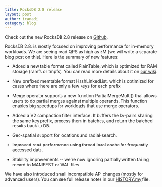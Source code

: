 ```yaml
---
title: RocksDB 2.8 release
layout: post
author: icanadi
category: blog
---
```


Check out the new RocksDB 2.8 release on [Github](https://github.com/facebook/rocksdb/releases/tag/2.8.fb).

RocksDB 2.8. is mostly focused on improving performance for in-memory workloads. We are seeing read QPS as high as 5M (we will write a separate blog post on this). Here is the summary of new features:




  * Added a new table format called PlainTable, which is optimized for RAM storage (ramfs or tmpfs). You can read more details about it on [our wiki](https://github.com/facebook/rocksdb/wiki/PlainTable-Format).


  * New prefixed memtable format HashLinkedList, which is optimized for cases where there are only a few keys for each prefix.


  * Merge operator supports a new function PartialMergeMulti() that allows users to do partial merges against multiple operands. This function enables big speedups for workloads that use merge operators.


  * Added a V2 compaction filter interface. It buffers the kv-pairs sharing the same key prefix, process them in batches, and return the batched results back to DB.


  * Geo-spatial support for locations and radial-search.


  * Improved read performance using thread local cache for frequently accessed data.


  * Stability improvements -- we're now ignoring partially written tailing record to MANIFEST or WAL files.



We have also introduced small incompatible API changes (mostly for advanced users). You can see full release notes in our [HISTORY.my](https://github.com/facebook/rocksdb/blob/2.8.fb/HISTORY.md) file.
